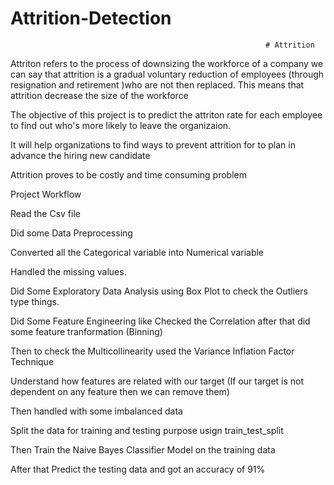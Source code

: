 # Attrition-Detection
                                                             # Attrition
Attriton refers to the process of downsizing the workforce of a company 
we can say that attrition is a gradual voluntary reduction of employees (through resignation and retirement )who are not then replaced. This means that attrition decrease the size of the workforce

The objective of this project is to predict the attriton rate for each employee to find out who's more likely to leave the organizaion.

It will help organizations to find ways to prevent attrition for to plan in advance the hiring new candidate

Attrition proves to be costly and time consuming problem 

Project Workflow

Read the Csv file

Did some Data Preprocessing 

 Converted all the Categorical variable into Numerical variable

 Handled the missing values.

Did Some Exploratory Data Analysis using Box Plot to check the Outliers type things.

Did Some Feature Engineering like Checked the Correlation after that did some feature tranformation (Binning)
	
Then to check the Multicollinearity used the Variance Inflation Factor Technique

Understand how features  are related with our target (If our target is not dependent on any feature then we can remove them)

Then handled with some imbalanced data 

 
Split the data for training and testing purpose usign train_test_split

Then Train the Naive Bayes Classifier Model on the training data

After that Predict the testing data and got an accuracy of 91%




